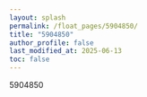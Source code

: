 ```yaml
---
layout: splash
permalink: /float_pages/5904850/
title: "5904850"
author_profile: false
last_modified_at: 2025-06-13
toc: false
---
```

 
5904850
